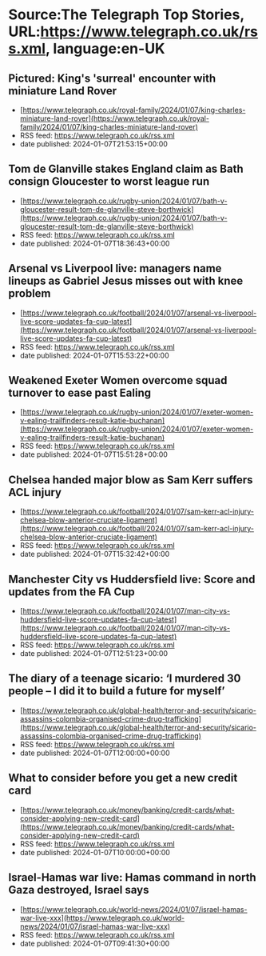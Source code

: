 # Source:The Telegraph Top Stories, URL:https://www.telegraph.co.uk/rss.xml, language:en-UK

## Pictured: King's 'surreal' encounter with miniature Land Rover
 - [https://www.telegraph.co.uk/royal-family/2024/01/07/king-charles-miniature-land-rover](https://www.telegraph.co.uk/royal-family/2024/01/07/king-charles-miniature-land-rover)
 - RSS feed: https://www.telegraph.co.uk/rss.xml
 - date published: 2024-01-07T21:53:15+00:00



## Tom de Glanville stakes England claim as Bath consign Gloucester to worst league run
 - [https://www.telegraph.co.uk/rugby-union/2024/01/07/bath-v-gloucester-result-tom-de-glanville-steve-borthwick](https://www.telegraph.co.uk/rugby-union/2024/01/07/bath-v-gloucester-result-tom-de-glanville-steve-borthwick)
 - RSS feed: https://www.telegraph.co.uk/rss.xml
 - date published: 2024-01-07T18:36:43+00:00



## Arsenal vs Liverpool live: managers name lineups as Gabriel Jesus misses out with knee problem
 - [https://www.telegraph.co.uk/football/2024/01/07/arsenal-vs-liverpool-live-score-updates-fa-cup-latest](https://www.telegraph.co.uk/football/2024/01/07/arsenal-vs-liverpool-live-score-updates-fa-cup-latest)
 - RSS feed: https://www.telegraph.co.uk/rss.xml
 - date published: 2024-01-07T15:53:22+00:00



## Weakened Exeter Women overcome squad turnover to ease past Ealing
 - [https://www.telegraph.co.uk/rugby-union/2024/01/07/exeter-women-v-ealing-trailfinders-result-katie-buchanan](https://www.telegraph.co.uk/rugby-union/2024/01/07/exeter-women-v-ealing-trailfinders-result-katie-buchanan)
 - RSS feed: https://www.telegraph.co.uk/rss.xml
 - date published: 2024-01-07T15:51:28+00:00



## Chelsea handed major blow as Sam Kerr suffers ACL injury
 - [https://www.telegraph.co.uk/football/2024/01/07/sam-kerr-acl-injury-chelsea-blow-anterior-cruciate-ligament](https://www.telegraph.co.uk/football/2024/01/07/sam-kerr-acl-injury-chelsea-blow-anterior-cruciate-ligament)
 - RSS feed: https://www.telegraph.co.uk/rss.xml
 - date published: 2024-01-07T15:32:42+00:00



## Manchester City vs Huddersfield live: Score and updates from the FA Cup
 - [https://www.telegraph.co.uk/football/2024/01/07/man-city-vs-huddersfield-live-score-updates-fa-cup-latest](https://www.telegraph.co.uk/football/2024/01/07/man-city-vs-huddersfield-live-score-updates-fa-cup-latest)
 - RSS feed: https://www.telegraph.co.uk/rss.xml
 - date published: 2024-01-07T12:51:23+00:00



## The diary of a teenage sicario: ‘I murdered 30 people – I did it to build a future for myself’
 - [https://www.telegraph.co.uk/global-health/terror-and-security/sicario-assassins-colombia-organised-crime-drug-trafficking](https://www.telegraph.co.uk/global-health/terror-and-security/sicario-assassins-colombia-organised-crime-drug-trafficking)
 - RSS feed: https://www.telegraph.co.uk/rss.xml
 - date published: 2024-01-07T12:00:00+00:00



## What to consider before you get a new credit card
 - [https://www.telegraph.co.uk/money/banking/credit-cards/what-consider-applying-new-credit-card](https://www.telegraph.co.uk/money/banking/credit-cards/what-consider-applying-new-credit-card)
 - RSS feed: https://www.telegraph.co.uk/rss.xml
 - date published: 2024-01-07T10:00:00+00:00



## Israel-Hamas war live: Hamas command in north Gaza destroyed, Israel says
 - [https://www.telegraph.co.uk/world-news/2024/01/07/israel-hamas-war-live-xxx](https://www.telegraph.co.uk/world-news/2024/01/07/israel-hamas-war-live-xxx)
 - RSS feed: https://www.telegraph.co.uk/rss.xml
 - date published: 2024-01-07T09:41:30+00:00



